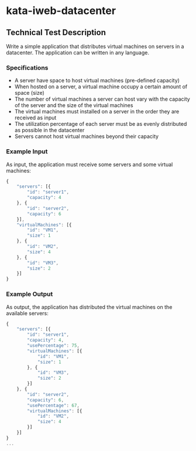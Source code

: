 kata-iweb-datacenter
====================

## Technical Test Description

Write a simple application that distributes virtual machines on servers in a datacenter. The application can be written in any language.

### Specifications

- A server have space to host virtual machines (pre-defined capacity)
- When hosted on a server, a virtual machine occupy a certain amount of space (size)
- The number of virtual machines a server can host vary with the capacity of the server and the size of the virtual machines
- The virtual machines must installed on a server in the order they are received as input
- The utilization percentage of each server must be as evenly distributed as possible in the datacenter
- Servers cannot host virtual machines beyond their capacity

### Example Input

As input, the application must receive some servers and some virtual machines:

```javascript
{
    "servers": [{
        "id": "server1",
        "capacity": 4
    }, {
        "id": "server2",
        "capacity": 6
    }],
    "virtualMachines": [{
        "id": "VM1",
        "size": 1
    }, {
        "id": "VM2",
        "size": 4
    }, {
        "id": "VM3",
        "size": 2
    }]
}
```

### Example Output

As output, the application has distributed the virtual machines on the available servers:

```javascript
{
    "servers": [{
        "id": "server1",
        "capacity": 4,
        "usePercentage": 75,
        "virtualMachines": [{
            "id": "VM1",
            "size": 1
        }, {
            "id": "VM3",
            "size": 2
        }]
    }, {
        "id": "server2",
        "capacity": 6,
        "usePercentage": 67,
        "virtualMachines": [{
            "id": "VM2",
            "size": 4
        }]
    }]
}
...